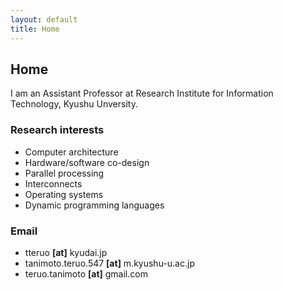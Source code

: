 ```yaml
---
layout: default
title: Home
---
```


## Home

I am an Assistant Professor at Research Institute for Information Technology, Kyushu Unversity.

### Research interests
  - Computer architecture
  - Hardware/software co-design
  - Parallel processing
  - Interconnects
  - Operating systems
  - Dynamic programming languages

### Email
  - tteruo __[at]__ kyudai.jp
  - tanimoto.teruo.547 __[at]__ m.kyushu-u.ac.jp
  - teruo.tanimoto __[at]__ gmail.com

